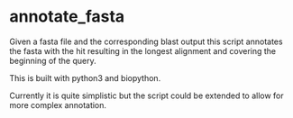 # annotate_fasta

Given a fasta file and the corresponding blast output this script annotates the fasta with the hit resulting in the longest alignment and covering the beginning of the query.

This is built with python3 and biopython.

Currently it is quite simplistic but the script could be extended to allow for more complex annotation.
